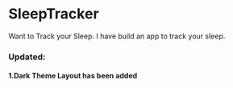 # SleepTracker
Want to Track your Sleep.
I have build an app to track your sleep.

### Updated:
#### 1.Dark Theme Layout has been added


